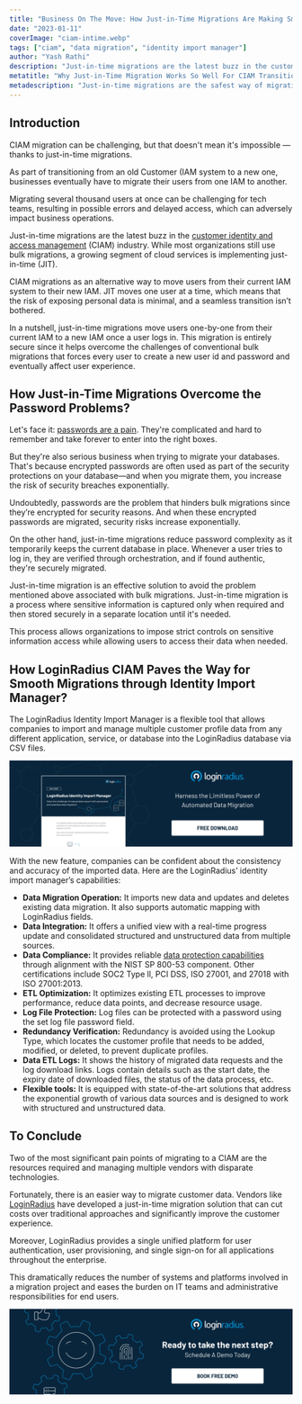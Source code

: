 ```yaml
---
title: "Business On The Move: How Just-in-Time Migrations Are Making Smooth CIAM Transitions"
date: "2023-01-11"
coverImage: "ciam-intime.webp"
tags: ["ciam", "data migration", "identity import manager"]
author: "Yash Rathi"
description: "Just-in-time migrations are the latest buzz in the customer identity and access management (CIAM) industry. While most organizations still use bulk migrations, a growing segment of cloud services is implementing just-in-time (JIT)."
metatitle: "Why Just-in-Time Migration Works So Well For CIAM Transitions?"
metadescription: "Just-in-time migrations are the safest way of migrating users from legacy systems to a more robust cloud-based system. Read more."
---
```


## Introduction

CIAM migration can be challenging, but that doesn't mean it's impossible — thanks to just-in-time migrations.

As part of transitioning from an old Customer (IAM system to a new one, businesses eventually have to migrate their users from one IAM to another. 

Migrating several thousand users at once can be challenging for tech teams, resulting in possible errors and delayed access, which can adversely impact business operations.

Just-in-time migrations are the latest buzz in the [customer identity and access management](https://blog.loginradius.com/identity/customer-identity-and-access-management/) (CIAM) industry. While most organizations still use bulk migrations, a growing segment of cloud services is implementing just-in-time (JIT).

CIAM migrations as an alternative way to move users from their current IAM system to their new IAM. JIT moves one user at a time, which means that the risk of exposing personal data is minimal, and a seamless transition isn’t bothered. 

In a nutshell, just-in-time migrations move users one-by-one from their current IAM to a new IAM once a user logs in. This migration is entirely secure since it helps overcome the challenges of conventional bulk migrations that forces every user to create a new user id and password and eventually affect user experience.  


## How Just-in-Time Migrations Overcome the Password Problems?

Let's face it: [passwords are a pain](https://blog.loginradius.com/identity/infographic-the-death-of-passwords/). They're complicated and hard to remember and take forever to enter into the right boxes.

But they're also serious business when trying to migrate your databases. That's because encrypted passwords are often used as part of the security protections on your database—and when you migrate them, you increase the risk of security breaches exponentially.

Undoubtedly, passwords are the problem that hinders bulk migrations since they’re encrypted for security reasons. And when these encrypted passwords are migrated, security risks increase exponentially.

On the other hand, just-in-time migrations reduce password complexity as it temporarily keeps the current database in place. Whenever a user tries to log in, they are verified through orchestration, and if found authentic, they're securely migrated.

Just-in-time migration is an effective solution to avoid the problem mentioned above associated with bulk migrations. Just-in-time migration is a process where sensitive information is captured only when required and then stored securely in a separate location until it's needed. 

This process allows organizations to impose strict controls on sensitive information access while allowing users to access their data when needed.


## How LoginRadius CIAM Paves the Way for Smooth Migrations through Identity Import Manager?

The LoginRadius Identity Import Manager is a flexible tool that allows companies to import and manage multiple customer profile data from any different application, service, or database into the LoginRadius database via CSV files. 


[![etl-ds](etl-ds.webp)](https://www.loginradius.com/resource/loginradius-identity-import-manager)

With the new feature, companies can be confident about the consistency and accuracy of the imported data. Here are the LoginRadius’ identity import manager’s capabilities: 



* **Data Migration Operation:** It imports new data and updates and deletes existing data migration. It also supports automatic mapping with LoginRadius fields. 
* **Data Integration:** It offers a unified view with a real-time progress update and consolidated structured and unstructured data from multiple sources.
* **Data Compliance:** It provides reliable [data protection capabilities](https://www.loginradius.com/compliances-list/) through alignment with the NIST SP 800-53 component. Other certifications include SOC2 Type ll, PCI DSS, ISO 27001, and 27018 with ISO 27001:2013.
* **ETL Optimization:** It optimizes existing ETL processes to improve performance, reduce data points, and decrease resource usage.
* **Log File Protection:** Log files can be protected with a password using the set log file password field.
* **Redundancy Verification:** Redundancy is avoided using the Lookup Type, which locates the customer profile that needs to be added, modified, or deleted, to prevent duplicate profiles.
* **Data ETL Logs:** It shows the history of migrated data requests and the log download links. Logs contain details such as the start date, the expiry date of downloaded files, the status of the data process, etc.
* **Flexible tools:** It is equipped with state-of-the-art solutions that address the exponential growth of various data sources and is designed to work with structured and unstructured data.


## To Conclude 

Two of the most significant pain points of migrating to a CIAM are the resources required and managing multiple vendors with disparate technologies. 

Fortunately, there is an easier way to migrate customer data. Vendors like [LoginRadius](https://www.loginradius.com/) have developed a just-in-time migration solution that can cut costs over traditional approaches and significantly improve the customer experience. 

Moreover, LoginRadius provides a single unified platform for user authentication, user provisioning, and single sign-on for all applications throughout the enterprise. 

This dramatically reduces the number of systems and platforms involved in a migration project and eases the burden on IT teams and administrative responsibilities for end users.



[![book-a-demo-loginradius](../../assets/book-a-demo-loginradius.webp)](https://www.loginradius.com/contact-us?utm_source=blog&utm_medium=web&utm_campaign=just-in-time-migrations-ciam-transitions)
